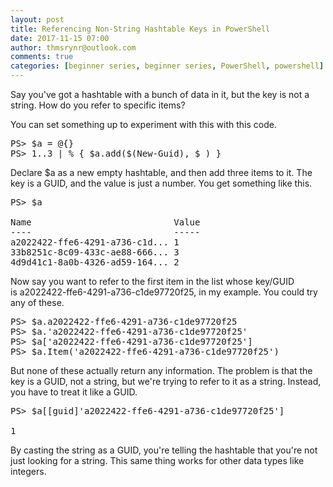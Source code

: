 ```yaml
---
layout: post
title: Referencing Non-String Hashtable Keys in PowerShell
date: 2017-11-15 07:00
author: thmsrynr@outlook.com
comments: true
categories: [beginner series, beginner series, PowerShell, powershell]
---
```

Say you've got a hashtable with a bunch of data in it, but the key is not a string. How do you refer to specific items?

You can set something up to experiment with this with this code.

<!--more-->

<pre class="lang:ps decode:true">PS&gt; $a = @{}
PS&gt; 1..3 | % { $a.add($(New-Guid), $_) }</pre>

Declare $a as a new empty hashtable, and then add three items to it. The key is a GUID, and the value is just a number. You get something like this.

<pre class="lang:ps decode:true ">PS&gt; $a

Name                           Value
----                           -----
a2022422-ffe6-4291-a736-c1d... 1
33b8251c-8c09-433c-ae88-666... 3
4d9d41c1-8a0b-4326-ad59-164... 2</pre>

Now say you want to refer to the first item in the list whose key/GUID is a2022422-ffe6-4291-a736-c1de97720f25, in my example. You could try any of these.

<pre class="lang:ps decode:true">PS&gt; $a.a2022422-ffe6-4291-a736-c1de97720f25
PS&gt; $a.'a2022422-ffe6-4291-a736-c1de97720f25'
PS&gt; $a['a2022422-ffe6-4291-a736-c1de97720f25']
PS&gt; $a.Item('a2022422-ffe6-4291-a736-c1de97720f25')</pre>

But none of these actually return any information. The problem is that the key is a GUID, not a string, but we're trying to refer to it as a string. Instead, you have to treat it like a GUID.

<pre class="lang:ps decode:true ">PS&gt; $a[[guid]'a2022422-ffe6-4291-a736-c1de97720f25']

1</pre>

By casting the string as a GUID, you're telling the hashtable that you're not just looking for a string. This same thing works for other data types like integers.
